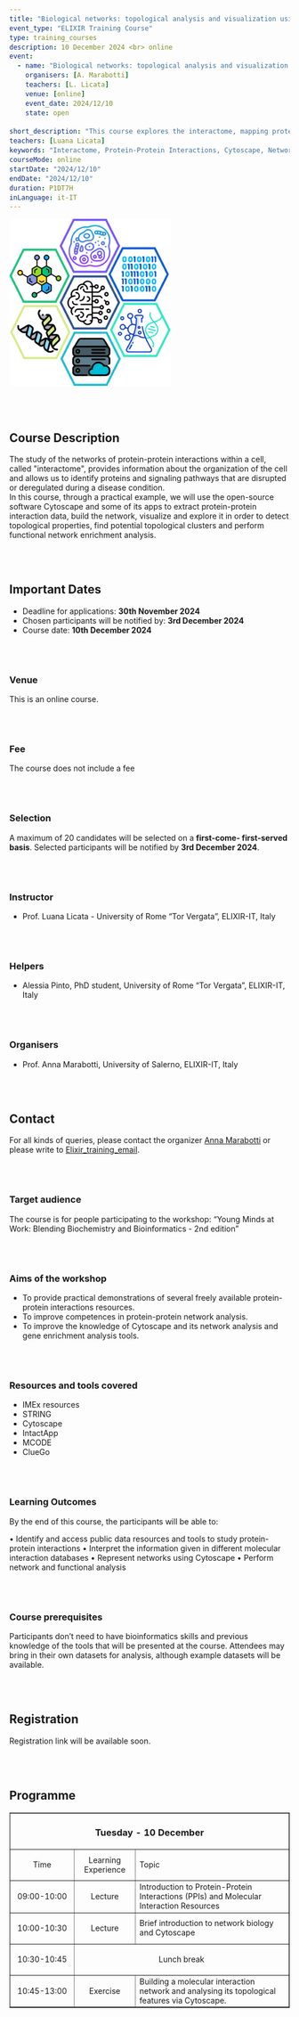 ```yaml
---
title: "Biological networks: topological analysis and visualization using Cytoscape software"
event_type: "ELIXIR Training Course"
type: training_courses
description: 10 December 2024 <br> online
event:
  - name: "Biological networks: topological analysis and visualization using Cytoscape software"
    organisers: [A. Marabotti]
    teachers: [L. Licata]
    venue: [online]
    event_date: 2024/12/10
    state: open

short_description: "This course explores the interactome, mapping protein-protein interactions to understand cell organization and disease disruptions. Using Cytoscape, participants will extract data, build and visualize networks, detect topological properties, identify clusters, and perform functional enrichment analysis. \n"
teachers: [Luana Licata]
keywords: "Interactome, Protein-Protein Interactions, Cytoscape, Network Visualization, Functional Enrichment Analysis, Bioinformatics."
courseMode: online
startDate: "2024/12/10"
endDate: "2024/12/10"
duration: P1DT7H
inLanguage: it-IT 
---
```


![Logo_PPI](images/2024_events/PPI_2024.png)

<br>
<br>

## Course Description

The study of the networks of protein-protein interactions within a cell, called "interactome", provides information about the organization of the cell and allows us to identify proteins and signaling pathways that are disrupted or deregulated during a disease condition.  
In this course, through a practical example, we will use the open-source software Cytoscape and some of its apps to extract protein-protein interaction data, build the network, visualize and explore it in order to detect topological properties, find potential topological clusters and perform functional network enrichment analysis.


<br>
<br>

## Important Dates

- Deadline for applications: **30th November 2024**
- Chosen participants will be notified by: **3rd December 2024**
- Course date: **10th December 2024**


<br>
<br>

### Venue

This is an online course.

<br>
<br>

### Fee 

The course does not include a fee

<br>
<br>

### Selection  

A maximum of 20 candidates will be selected on a **first-come- first-served basis**. Selected participants will be notified by **3rd December 2024**.

<br>
<br>

### Instructor

- Prof. Luana Licata - University of Rome “Tor Vergata”, ELIXIR-IT, Italy

<br>
<br>

### Helpers

- Alessia Pinto, PhD student, University of Rome “Tor Vergata”, ELIXIR-IT, Italy

<br>
<br>

### Organisers

- Prof. Anna Marabotti, University of Salerno, ELIXIR-IT, Italy

<br>
<br>

## Contact 

For all kinds of queries, please contact the organizer [Anna Marabotti](mailto:amarabotti@unisa.it)  or please write to [Elixir_training_email](mailto:elixir.ita.training@gmail.com).

<br>
<br>

### Target audience

The course is for people participating to the workshop: “Young Minds at Work: Blending Biochemistry and Bioinformatics - 2nd edition”

<br>
<br>

### Aims of the workshop 

- To provide practical demonstrations of several freely available protein-protein interactions resources.
- To improve competences in protein-protein network analysis.
- To improve the knowledge of Cytoscape and its network analysis and gene enrichment analysis tools.

<br>
<br>

### Resources and tools covered

- IMEx resources
- STRING
- Cytoscape
- IntactApp
- MCODE
- ClueGo

<br>
<br>

### Learning Outcomes

By the end of this course, the participants will be able to:

• Identify and access public data resources and tools to study protein-protein interactions 
• Interpret the information given in different molecular interaction databases
• Represent networks using Cytoscape
• Perform network and functional analysis

<br>
<br>

### Course prerequisites

Participants don’t need to have bioinformatics skills and previous knowledge of the tools that will be presented at the course. Attendees may bring in their own datasets for analysis, although example datasets will be available.

<br>
<br>

## Registration

Registration link will be available soon.

<br>
<br>

## Programme

<table border="1" width="700">
  <tr>
    <td colspan="4" align=center><h3>Tuesday - 10 December</h3></td>
  </tr>
  <tr>
    <td height="50" width="100" align=center>Time</td>
    <td height="50" align=center>Learning Experience</td>
    <td height="50">Topic</td>
  </tr>
  <tr>
    <td height="50" width="100" align=center>09:00-10:00</td>
    <td height="50" align=center>Lecture</td>
    <td height="50">Introduction to Protein-Protein Interactions (PPIs) and Molecular Interaction Resources</td>
  </tr>
  <tr>
    <td height="50" width="100" align=center>10:00-10:30</td>
    <td height="50" align=center>Lecture</td>
    <td height="50">Brief introduction to network biology and Cytoscape</td>
  </tr>
  <tr>
    <td height="50" width="100" align=center>10:30-10:45</td>
    <td colspan="3" height="50" align=center>Lunch break</td>
  </tr>
  <tr>
    <td height="50" width="100" align=center>10:45-13:00</td>
    <td height="50" align=center>Exercise</td>
    <td height="50">Building a molecular interaction network and analysing its topological features via Cytoscape.</td>
  </tr>